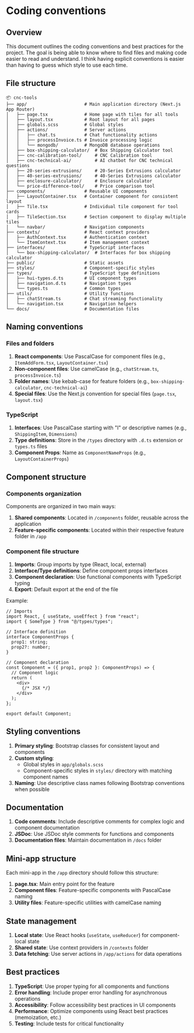 # Coding conventions

## Overview

This document outlines the coding conventions and best practices for the project. The goal is being able to know where to find files and making code easier to read and understand. I think having explicit conventions is easier than having to guess which style to use each time.

## File structure

```
📦 cnc-tools
├── app/                      # Main application directory (Next.js App Router)
│   ├── page.tsx              # Home page with tiles for all tools
│   ├── layout.tsx            # Root layout for all pages
│   ├── globals.scss          # Global styles
│   ├── actions/              # Server actions
│   │   ├── chat.ts           # Chat functionality actions
│   │   ├── processInvoice.ts # Invoice processing logic
│   │   └── mongodb/          # MongoDB database operations
│   ├── box-shipping-calculator/  # Box Shipping Calculator tool
│   ├── cnc-calibration-tool/     # CNC Calibration tool
│   ├── cnc-technical-ai/         # AI chatbot for CNC technical questions
│   ├── 20-series-extrusions/     # 20-Series Extrusions calculator
│   ├── 40-series-extrusions/     # 40-Series Extrusions calculator
│   ├── enclosure-calculator/     # Enclosure calculator
│   └── price-difference-tool/    # Price comparison tool
├── components/               # Reusable UI components
│   ├── LayoutContainer.tsx   # Container component for consistent layout
│   ├── Tile.tsx              # Individual tile component for tool cards
│   ├── TileSection.tsx       # Section component to display multiple tiles
│   └── navbar/               # Navigation components
├── contexts/                 # React context providers
│   ├── AuthContext.tsx       # Authentication context
│   └── ItemContext.tsx       # Item management context
├── interfaces/               # TypeScript interfaces
│   └── box-shipping-calculator/  # Interfaces for box shipping calculator
├── public/                   # Static assets
├── styles/                   # Component-specific styles
├── types/                    # TypeScript type definitions
│   ├── hui-types.d.ts        # UI component types
│   ├── navigation.d.ts       # Navigation types
│   └── types.ts              # Common types
├── utils/                    # Utility functions
│   ├── chatStream.ts         # Chat streaming functionality
│   └── navigation.tsx        # Navigation helpers
└── docs/                     # Documentation files
```

## Naming conventions

### Files and folders

1. **React components**: Use PascalCase for component files (e.g., `ItemAddForm.tsx`, `LayoutContainer.tsx`)
2. **Non-component files**: Use camelCase (e.g., `chatStream.ts`, `processInvoice.ts`)
3. **Folder names**: Use kebab-case for feature folders (e.g., `box-shipping-calculator`, `cnc-technical-ai`)
4. **Special files**: Use the Next.js convention for special files (`page.tsx`, `layout.tsx`)

### TypeScript

1. **Interfaces**: Use PascalCase starting with "I" or descriptive names (e.g., `ShippingItem`, `Dimensions`)
2. **Type definitions**: Store in the `/types` directory with `.d.ts` extension or `types.ts` files
3. **Component Props**: Name as `ComponentNameProps` (e.g., `LayoutContainerProps`)

## Component structure

### Components organization

Components are organized in two main ways:

1. **Shared components**: Located in `/components` folder, reusable across the application
2. **Feature-specific components**: Located within their respective feature folder in `/app`

### Component file structure

1. **Imports**: Group imports by type (React, local, external)
2. **Interface/Type definitions**: Define component props interfaces
3. **Component declaration**: Use functional components with TypeScript typing
4. **Export**: Default export at the end of the file

Example:

```tsx
// Imports
import React, { useState, useEffect } from "react";
import { SomeType } from "@/types/types";

// Interface definition
interface ComponentProps {
  prop1: string;
  prop2?: number;
}

// Component declaration
const Component = ({ prop1, prop2 }: ComponentProps) => {
  // Component logic
  return (
    <div>
      {/* JSX */}
    </div>
  );
};

export default Component;
```

## Styling conventions

1. **Primary styling**: Bootstrap classes for consistent layout and components
2. **Custom styling**:
   - Global styles in `app/globals.scss`
   - Component-specific styles in `styles/` directory with matching component names
3. **Naming**: Use descriptive class names following Bootstrap conventions when possible

## Documentation

1. **Code comments**: Include descriptive comments for complex logic and component documentation
2. **JSDoc**: Use JSDoc style comments for functions and components
3. **Documentation files**: Maintain documentation in `/docs` folder

## Mini-app structure

Each mini-app in the `/app` directory should follow this structure:

1. **page.tsx**: Main entry point for the feature
2. **Component files**: Feature-specific components with PascalCase naming
3. **Utility files**: Feature-specific utilities with camelCase naming

## State management

1. **Local state**: Use React hooks (`useState`, `useReducer`) for component-local state
2. **Shared state**: Use context providers in `/contexts` folder
3. **Data fetching**: Use server actions in `/app/actions` for data operations

## Best practices

1. **TypeScript**: Use proper typing for all components and functions
2. **Error handling**: Include proper error handling for asynchronous operations
3. **Accessibility**: Follow accessibility best practices in UI components
4. **Performance**: Optimize components using React best practices (memoization, etc.)
5. **Testing**: Include tests for critical functionality
